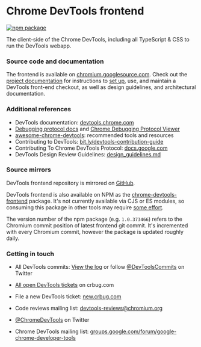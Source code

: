 # Chrome DevTools frontend

<!-- [START badges] -->

[![npm package](https://img.shields.io/npm/v/chrome-devtools-frontend.svg)](https://npmjs.org/package/chrome-devtools-frontend)

<!-- [END badges] -->

The client-side of the Chrome DevTools, including all TypeScript & CSS to run the DevTools webapp.

### Source code and documentation

The frontend is available on [chromium.googlesource.com](https://chromium.googlesource.com/devtools/devtools-frontend).
Check out the [project documentation](https://chromium.googlesource.com/devtools/devtools-frontend/+/main/docs/README.md)
for instructions to [set up](https://chromium.googlesource.com/devtools/devtools-frontend/+/main/docs/get_the_code.md), use, and
maintain a DevTools front-end checkout, as well as design guidelines, and architectural documentation.

### Additional references

- DevTools documentation: [devtools.chrome.com](https://devtools.chrome.com/)
- [Debugging protocol docs](https://developer.chrome.com/devtools/docs/debugger-protocol) and [Chrome Debugging Protocol Viewer](https://chromedevtools.github.io/debugger-protocol-viewer/)
- [awesome-chrome-devtools](https://github.com/paulirish/awesome-chrome-devtools): recommended tools and resources
- Contributing to DevTools: [bit.ly/devtools-contribution-guide](https://goo.gle/devtools-contribution-guide)
- Contributing To Chrome DevTools Protocol: [docs.google.com](https://goo.gle/devtools-contribution-guide-cdp)
- DevTools Design Review Guidelines: [design_guidelines.md](docs/design_guidelines.md)

### Source mirrors

DevTools frontend repository is mirrored on [GitHub](https://github.com/ChromeDevTools/devtools-frontend).

DevTools frontend is also available on NPM as the [chrome-devtools-frontend](https://www.npmjs.com/package/chrome-devtools-frontend) package. It's not currently available via CJS or ES modules, so consuming this package in other tools may require [some effort](https://github.com/paulirish/devtools-timeline-model/blob/master/index.js).

The version number of the npm package (e.g. `1.0.373466`) refers to the Chromium commit position of latest frontend git commit. It's incremented with every Chromium commit, however the package is updated roughly daily.

### Getting in touch

- All DevTools commits: [View the log] or follow [@DevToolsCommits] on Twitter
- [All open DevTools tickets] on crbug.com
- File a new DevTools ticket: [new.crbug.com](https://bugs.chromium.org/p/chromium/issues/entry?labels=OS-All,Type-Bug,Pri-2&components=Platform%3EDevTools)
- Code reviews mailing list: [devtools-reviews@chromium.org]
- [@ChromeDevTools] on Twitter
- Chrome DevTools mailing list: [groups.google.com/forum/google-chrome-developer-tools](https://groups.google.com/forum/#!forum/google-chrome-developer-tools)

  [devtools-reviews@chromium.org]: https://groups.google.com/a/chromium.org/forum/#!forum/devtools-reviews
  [View the log]: https://chromium.googlesource.com/devtools/devtools-frontend/+log/main
  [@ChromeDevTools]: http://twitter.com/ChromeDevTools
  [@DevToolsCommits]: http://twitter.com/DevToolsCommits
  [All open DevTools tickets]: https://bugs.chromium.org/p/chromium/issues/list?can=2&q=component%3APlatform%3EDevTools&sort=&groupby=&colspec=ID+Stars+Owner+Summary+Modified+Opened
  [test waterfall]: https://ci.chromium.org/p/devtools-frontend/g/main/console
